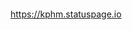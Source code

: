<img class="no-late" src="https://healthchecks.io/badge/263f5b13-144e-42db-9f3f-ea1037/TggXARNt-2/home_internet.svg" alt=""> <img class="no-late" src="https://healthchecks.io/badge/263f5b13-144e-42db-9f3f-ea1037/2i99xorW-2/pihole.svg" alt=""> <img class="no-late" src="https://healthchecks.io/badge/263f5b13-144e-42db-9f3f-ea1037/0Nq9Dq9Q-2/website.svg" alt="">

<img class="no-late" src="https://healthchecks.io/badge/263f5b13-144e-42db-9f3f-ea1037/vsOgdDaC-2/pve1.svg" alt=""> <img class="no-late" src="https://healthchecks.io/badge/263f5b13-144e-42db-9f3f-ea1037/NGE1HQLd-2/pve2.svg" alt="">

https://kphm.statuspage.io
